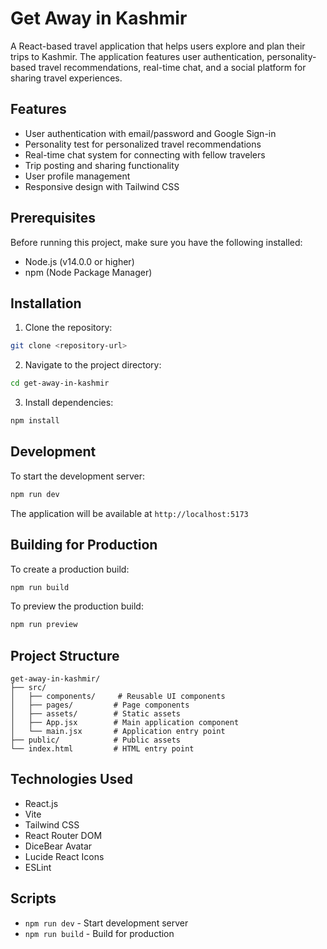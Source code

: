 # Get Away in Kashmir

A React-based travel application that helps users explore and plan their trips to Kashmir. The application features user authentication, personality-based travel recommendations, real-time chat, and a social platform for sharing travel experiences.

## Features

- User authentication with email/password and Google Sign-in
- Personality test for personalized travel recommendations
- Real-time chat system for connecting with fellow travelers
- Trip posting and sharing functionality
- User profile management
- Responsive design with Tailwind CSS

## Prerequisites

Before running this project, make sure you have the following installed:
- Node.js (v14.0.0 or higher)
- npm (Node Package Manager)

## Installation

1. Clone the repository:
```bash
git clone <repository-url>
```

2. Navigate to the project directory:
```bash
cd get-away-in-kashmir
```

3. Install dependencies:
```bash
npm install
```

## Development

To start the development server:

```bash
npm run dev
```

The application will be available at `http://localhost:5173`

## Building for Production

To create a production build:

```bash
npm run build
```

To preview the production build:

```bash
npm run preview
```

## Project Structure

```plaintext
get-away-in-kashmir/
├── src/
│   ├── components/     # Reusable UI components
│   ├── pages/         # Page components
│   ├── assets/        # Static assets
│   ├── App.jsx        # Main application component
│   └── main.jsx       # Application entry point
├── public/            # Public assets
└── index.html         # HTML entry point
```

## Technologies Used

- React.js
- Vite
- Tailwind CSS
- React Router DOM
- DiceBear Avatar
- Lucide React Icons
- ESLint

## Scripts

- `npm run dev` - Start development server
- `npm run build` - Build for production

